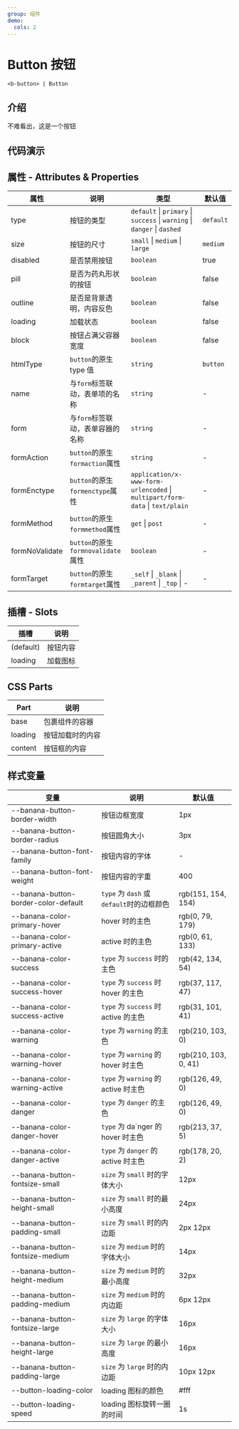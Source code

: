 ```yaml
---
group: 组件
demo:
  cols: 2
---
```


# Button 按钮

```
<b-button> | Button
```

## 介绍

不难看出，这是一个按钮

## 代码演示

<code src="./demos/basicUsage.tsx"></code>
<code src="./demos/type.tsx"></code>
<code src="./demos/size.tsx"></code>
<code src="./demos/pill.tsx"></code>
<code src="./demos/outline.tsx"></code>
<code src="./demos/disabled.tsx"></code>
<code src="./demos/loading.tsx"></code>
<code src="./demos/block.tsx"></code>
<code src="./demos/formTest.tsx"></code>

## 属性 - Attributes & Properties

| 属性           | 说明                               | 类型                                                                         | 默认值    |
| -------------- | ---------------------------------- | ---------------------------------------------------------------------------- | --------- |
| type           | 按钮的类型                         | `default` \| `primary` \| `success` \| `warning` \| `danger` \| `dashed`     | `default` |
| size           | 按钮的尺寸                         | `small` \| `medium` \| `large`                                               | `medium`  |
| disabled       | 是否禁用按钮                       | `boolean`                                                                    | true      |
| pill           | 是否为药丸形状的按钮               | `boolean`                                                                    | false     |
| outline        | 是否是背景透明，内容反色           | `boolean`                                                                    | false     |
| loading        | 加载状态                           | `boolean`                                                                    | false     |
| block          | 按钮占满父容器宽度                 | `boolean`                                                                    | false     |
| htmlType       | `button`的原生 type 值             | `string`                                                                     | `button`  |
| name           | 与`form`标签联动，表单项的名称     | `string`                                                                     | -         |
| form           | 与`form`标签联动，表单容器的名称   | `string`                                                                     | -         |
| formAction     | `button`的原生`formaction`属性     | `string`                                                                     | -         |
| formEnctype    | `button`的原生`formenctype`属性    | `application/x-www-form-urlencoded` \| `multipart/form-data` \| `text/plain` | -         |
| formMethod     | `button`的原生`formmethod`属性     | `get` \| `post`                                                              | -         |
| formNoValidate | `button`的原生`formnovalidate`属性 | `boolean`                                                                    | -         |
| formTarget     | `button`的原生`formtarget`属性     | `_self` \| `_blank` \| `_parent` \| `_top` \| -                              | -         |

## 插槽 - Slots

| 插槽      | 说明     |
| --------- | -------- |
| (default) | 按钮内容 |
| loading   | 加载图标 |

## CSS Parts

| Part    | 说明             |
| ------- | ---------------- |
| base    | 包裹组件的容器   |
| loading | 按钮加载时的内容 |
| content | 按钮框的内容     |

## 样式变量

| 变量                                 | 说明                                     | 默认值               |
| ------------------------------------ | ---------------------------------------- | -------------------- |
| --banana-button-border-width         | 按钮边框宽度                             | 1px                  |
| --banana-button-border-radius        | 按钮圆角大小                             | 3px                  |
| --banana-button-font-family          | 按钮内容的字体                           | -                    |
| --banana-button-font-weight          | 按钮内容的字重                           | 400                  |
| --banana-button-border-color-default | `type` 为 `dash` 或`default`时的边框颜色 | rgb(151, 154, 154)   |
| --banana-color-primary-hover         | hover 时的主色                           | rgb(0, 79, 179)      |
| --banana-color-primary-active        | active 时的主色                          | rgb(0, 61, 133)      |
| --banana-color-success               | `type` 为 `success` 时的主色             | rgb(42, 134, 54)     |
| --banana-color-success-hover         | `type` 为 `success` 时 hover 的主色      | rgb(37, 117, 47)     |
| --banana-color-success-active        | `type` 为 `success` 时 active 的主色     | rgb(31, 101, 41)     |
| --banana-color-warning               | `type` 为 `warning` 的主色               | rgb(210, 103, 0)     |
| --banana-color-warning-hover         | `type` 为 `warning` 的 hover 时主色      | rgb(210, 103, 0, 41) |
| --banana-color-warning-active        | `type` 为 `warning` 的 active 时主色     | rgb(126, 49, 0)      |
| --banana-color-danger                | `type` 为 `danger` 的主色                | rgb(126, 49, 0)      |
| --banana-color-danger-hover          | `type` 为 da`nger 的 hover 时主色        | rgb(213, 37, 5)      |
| --banana-color-danger-active         | `type` 为 `danger` 的 active 时主色      | rgb(178, 20, 2)      |
| --banana-button-fontsize-small       | `size` 为 `small` 时的字体大小           | 12px                 |
| --banana-button-height-small         | `size` 为 `small` 时的最小高度           | 24px                 |
| --banana-button-padding-small        | `size` 为 `small` 时的内边距             | 2px 12px             |
| --banana-button-fontsize-medium      | `size` 为 `medium` 时的字体大小          | 14px                 |
| --banana-button-height-medium        | `size` 为 `medium` 时的最小高度          | 32px                 |
| --banana-button-padding-medium       | `size` 为 `medium` 时的内边距            | 6px 12px             |
| --banana-button-fontsize-large       | `size` 为 `large` 的字体大小             | 16px                 |
| --banana-button-height-large         | `size` 为 `large` 的最小高度             | 16px                 |
| --banana-button-padding-large        | `size` 为 `large` 时的内边距             | 10px 12px            |
| --button-loading-color               | loading 图标的颜色                       | #fff                 |
| --button-loading-speed               | loading 图标旋转一圈的时间               | 1s                   |
